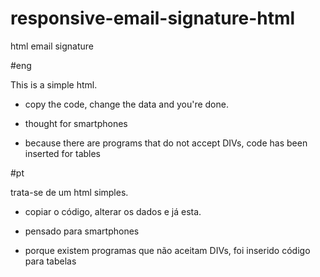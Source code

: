 # responsive-email-signature-html
html email signature

#eng

This is a simple html.

- copy the code, change the data and you're done.

- thought for smartphones

- because there are programs that do not accept DIVs, code has been inserted for tables

#pt

trata-se de um html simples.

- copiar o código, alterar os dados e já esta.

- pensado para smartphones

- porque existem programas que não aceitam DIVs, foi inserido código para tabelas
